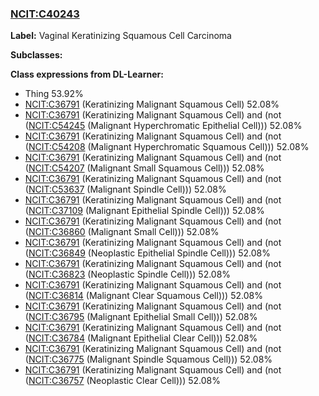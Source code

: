 
### [NCIT:C40243](http://purl.obolibrary.org/obo/NCIT_C40243)
**Label:** Vaginal Keratinizing Squamous Cell Carcinoma

**Subclasses:** 

**Class expressions from DL-Learner:**

- Thing 53.92%
- [NCIT:C36791](http://purl.obolibrary.org/obo/NCIT_C36791) (Keratinizing Malignant Squamous Cell) 52.08%
- [NCIT:C36791](http://purl.obolibrary.org/obo/NCIT_C36791) (Keratinizing Malignant Squamous Cell) and (not ([NCIT:C54245](http://purl.obolibrary.org/obo/NCIT_C54245) (Malignant Hyperchromatic Epithelial Cell))) 52.08%
- [NCIT:C36791](http://purl.obolibrary.org/obo/NCIT_C36791) (Keratinizing Malignant Squamous Cell) and (not ([NCIT:C54208](http://purl.obolibrary.org/obo/NCIT_C54208) (Malignant Hyperchromatic Squamous Cell))) 52.08%
- [NCIT:C36791](http://purl.obolibrary.org/obo/NCIT_C36791) (Keratinizing Malignant Squamous Cell) and (not ([NCIT:C54207](http://purl.obolibrary.org/obo/NCIT_C54207) (Malignant Small Squamous Cell))) 52.08%
- [NCIT:C36791](http://purl.obolibrary.org/obo/NCIT_C36791) (Keratinizing Malignant Squamous Cell) and (not ([NCIT:C53637](http://purl.obolibrary.org/obo/NCIT_C53637) (Malignant Spindle Cell))) 52.08%
- [NCIT:C36791](http://purl.obolibrary.org/obo/NCIT_C36791) (Keratinizing Malignant Squamous Cell) and (not ([NCIT:C37109](http://purl.obolibrary.org/obo/NCIT_C37109) (Malignant Epithelial Spindle Cell))) 52.08%
- [NCIT:C36791](http://purl.obolibrary.org/obo/NCIT_C36791) (Keratinizing Malignant Squamous Cell) and (not ([NCIT:C36860](http://purl.obolibrary.org/obo/NCIT_C36860) (Malignant Small Cell))) 52.08%
- [NCIT:C36791](http://purl.obolibrary.org/obo/NCIT_C36791) (Keratinizing Malignant Squamous Cell) and (not ([NCIT:C36849](http://purl.obolibrary.org/obo/NCIT_C36849) (Neoplastic Epithelial Spindle Cell))) 52.08%
- [NCIT:C36791](http://purl.obolibrary.org/obo/NCIT_C36791) (Keratinizing Malignant Squamous Cell) and (not ([NCIT:C36823](http://purl.obolibrary.org/obo/NCIT_C36823) (Neoplastic Spindle Cell))) 52.08%
- [NCIT:C36791](http://purl.obolibrary.org/obo/NCIT_C36791) (Keratinizing Malignant Squamous Cell) and (not ([NCIT:C36814](http://purl.obolibrary.org/obo/NCIT_C36814) (Malignant Clear Squamous Cell))) 52.08%
- [NCIT:C36791](http://purl.obolibrary.org/obo/NCIT_C36791) (Keratinizing Malignant Squamous Cell) and (not ([NCIT:C36795](http://purl.obolibrary.org/obo/NCIT_C36795) (Malignant Epithelial Small Cell))) 52.08%
- [NCIT:C36791](http://purl.obolibrary.org/obo/NCIT_C36791) (Keratinizing Malignant Squamous Cell) and (not ([NCIT:C36784](http://purl.obolibrary.org/obo/NCIT_C36784) (Malignant Epithelial Clear Cell))) 52.08%
- [NCIT:C36791](http://purl.obolibrary.org/obo/NCIT_C36791) (Keratinizing Malignant Squamous Cell) and (not ([NCIT:C36775](http://purl.obolibrary.org/obo/NCIT_C36775) (Malignant Spindle Squamous Cell))) 52.08%
- [NCIT:C36791](http://purl.obolibrary.org/obo/NCIT_C36791) (Keratinizing Malignant Squamous Cell) and (not ([NCIT:C36757](http://purl.obolibrary.org/obo/NCIT_C36757) (Neoplastic Clear Cell))) 52.08%


